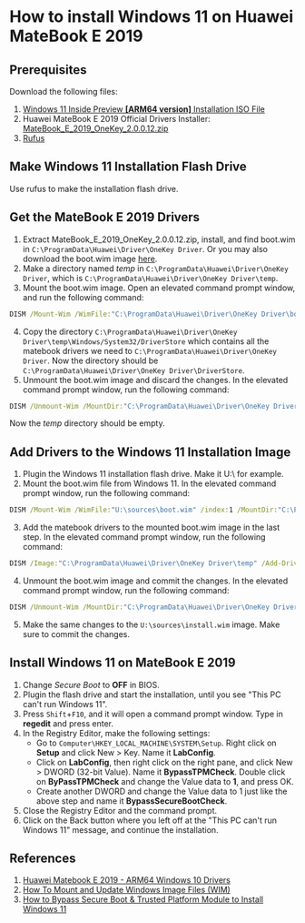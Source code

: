 # How to install Windows 11 on Huawei MateBook E 2019

## Prerequisites
Download the following files:
1. [Windows 11 Inside Preview **[ARM64 version]** Installation ISO File](https://uup.rg-adguard.net/)
2. Huawei MateBook E 2019 Official Drivers Installer: [MateBook_E_2019_OneKey_2.0.0.12.zip](https://consumer-tkbdownload.huawei.com/ctkbfm/servlet/download/downloadServlet/H4sIAAAAAAAAAD2QW0vDQBCF_8s-lzKz9_hkbgsiGiH1OWyym7pYk5ImSiv-dzcYZJ4-5hzOmfkmy8VPh-vZkztCyY648WvYUEbsw8k_248Vn-zss3F8b8qGAiZNNfhHf23oHuIg3d_CeTO82PktGkRPLTDHRA8dR2h13wpQmrd953SnXVS34fbgorSu7muUgIxK1GtuN3k7h3E4hDU7rhLOgAMCwI5cwnGw8zKtrZhMuQQquBZ5ioblPFEmZ5hLVYrSZKpMVMGM5plURcGy3GAGgiGmhhko5V-J7eK6ivhpT8G9_n9lnhb_8wsAkn0nJwEAAA%3D%3D.zip)
3. [Rufus](https://rufus.ie/)


## Make Windows 11 Installation Flash Drive
Use rufus to make the installation flash drive.


## Get the MateBook E 2019 Drivers
1. Extract MateBook_E_2019_OneKey_2.0.0.12.zip, install, and find boot.wim in `C:\ProgramData\Huawei\Driver\OneKey Driver`. Or you may also download the boot.wim image [here](boot_wim_huawei_matebook_e_2019).
2. Make a directory named *temp* in `C:\ProgramData\Huawei\Driver\OneKey Driver`, which is `C:\ProgramData\Huawei\Driver\OneKey Driver\temp`.
3. Mount the boot.wim image. Open an elevated command prompt window, and run the following command:
```cmd
DISM /Mount-Wim /WimFile:"C:\ProgramData\Huawei\Driver\OneKey Driver\boot.wim" /index:1 /MountDir:"C:\ProgramData\Huawei\Driver\OneKey Driver\temp"
```
4. Copy the directory `C:\ProgramData\Huawei\Driver\OneKey Driver\temp\Windows/System32/DriverStore` which contains all the matebook drivers we need to `C:\ProgramData\Huawei\Driver\OneKey Driver`. Now the directory should be `C:\ProgramData\Huawei\Driver\OneKey Driver\DriverStore`.
5. Unmount the boot.wim image and discard the changes. In the elevated command prompt window, run the following command:
```cmd
DISM /Unmount-Wim /MountDir:"C:\ProgramData\Huawei\Driver\OneKey Driver\temp" /discard
```
Now the *temp* directory should be empty.


## Add Drivers to the Windows 11 Installation Image
1. Plugin the Windows 11 installation flash drive. Make it U:\ for example.
2. Mount the boot.wim file from Windows 11. In the elevated command prompt window, run the following command:
```cmd
DISM /Mount-Wim /WimFile:"U:\sources\boot.wim" /index:1 /MountDir:"C:\ProgramData\Huawei\Driver\OneKey Driver\temp"
```
3. Add the matebook drivers to the mounted boot.wim image in the last step. In the elevated command prompt window, run the following command:
```cmd
DISM /Image:"C:\ProgramData\Huawei\Driver\OneKey Driver\temp" /Add-Driver /Driver:"C:\ProgramData\Huawei\Driver\OneKey Driver\DriverStore" /recurse
```
4. Unmount the boot.wim image and commit the changes. In the elevated command prompt window, run the following command:
```cmd
DISM /Unmount-Wim /MountDir:"C:\ProgramData\Huawei\Driver\OneKey Driver\temp" /commit
```
5. Make the same changes to the `U:\sources\install.wim` image. Make sure to commit the changes. 


## Install Windows 11 on MateBook E 2019
1. Change *Secure Boot* to **OFF** in BIOS.
2. Plugin the flash drive and start the installation, until you see "This PC can't run Windows 11".
3. Press `Shift`+`F10`, and it will open a command prompt window. Type in **regedit** and press enter.
4. In the Registry Editor, make the following settings:
    - Go to `Computer\HKEY_LOCAL_MACHINE\SYSTEM\Setup`. Right click on **Setup** and click New > Key. Name it **LabConfig**.
    - Click on **LabConfig**, then right click on the right pane, and click New > DWORD (32-bit Value). Name it **BypassTPMCheck**. Double click on **ByPassTPMCheck** and change the Value data to **1**, and press OK.
    - Create another DWORD and change the Value data to 1 just like the above step and name it **BypassSecureBootCheck**.
5. Close the Registry Editor and the command prompt.
6. Click on the Back button where you left off at the "This PC can't run Windows 11" message, and continue the installation.


## References
1. [Huawei Matebook E 2019 - ARM64 Windows 10 Drivers](https://community.spiceworks.com/topic/2256759-huawei-matebook-e-2019-arm64-windows-10-drivers)
2. [How To Mount and Update Windows Image Files (WIM)](https://www.kjctech.net/how-to-mount-and-update-windows-image-files-wim/)
3. [How to Bypass Secure Boot & Trusted Platform Module to Install Windows 11](https://www.majorgeeks.com/content/page/bypass_tpm.html)
